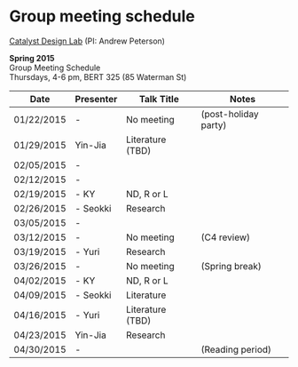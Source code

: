 # Group meeting schedule #
[Catalyst Design Lab](http://brown.edu/go/catalyst) (PI: Andrew Peterson)

**Spring 2015**  
Group Meeting Schedule  
Thursdays, 4-6 pm, BERT 325 (85 Waterman St)  

|   Date     |   Presenter   |   Talk Title                                                   |   Notes   |
| ---------- | ------------- | --------------------------------------------------------- | --------- |
| 01/22/2015 |-          | No meeting                                            |  (post-holiday party)         |
| 01/29/2015 | Yin-Jia          | Literature (TBD)                                       |           |
| 02/05/2015 |-          |                                       |           |
| 02/12/2015 |-          |                                       |           |
| 02/19/2015 |- KY         |  ND, R or L                                     |           |
| 02/26/2015 |- Seokki         | Research                                      |           |
| 03/05/2015 |-          |                                       |           |
| 03/12/2015 |-          |   No meeting    | (C4 review)          |
| 03/19/2015 |-  Yuri  |   Research                     |           |
| 03/26/2015 |-          |   No meeting     | (Spring break)           |
| 04/02/2015 |-   KY       |  ND, R or L                                      |           |
| 04/09/2015 |-    Seokki      | Literature                                      |           |
| 04/16/2015 |-  Yuri  |       Literature (TBD)                 |           |
| 04/23/2015 | Yin-Jia          | Research                                    |           |
| 04/30/2015 |-          |                                       |  (Reading period)         |
